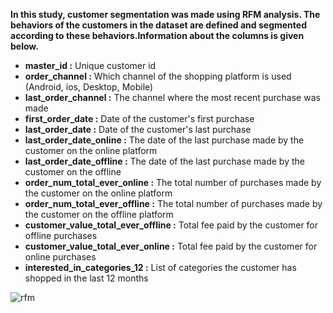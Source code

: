 **In this study, customer segmentation was made using RFM analysis. The behaviors of the customers in the dataset are defined and segmented according to these behaviors.Information about the columns is given below.**
* **master_id :** Unique customer id
* **order_channel :** Which channel of the shopping platform is used (Android, ios, Desktop, Mobile)
* **last_order_channel :** The channel where the most recent purchase was made
* **first_order_date :** Date of the customer's first purchase
* **last_order_date :** Date of the customer's last purchase
* **last_order_date_online :** The date of the last purchase made by the customer on the online platform
* **last_order_date_offline :** The date of the last purchase made by the customer on the offline
* **order_num_total_ever_online :** The total number of purchases made by the customer on the online platform
* **order_num_total_ever_offline :** The total number of purchases made by the customer on the offline platform
* **customer_value_total_ever_offline :** Total fee paid by the customer for offline purchases
* **customer_value_total_ever_online :** Total fee paid by the customer for online purchases
* **interested_in_categories_12  :** List of categories the customer has shopped in the last 12 months

![rfm](https://user-images.githubusercontent.com/78654212/197993937-554d94c5-ceb4-4a48-a47c-322732405c78.png)

